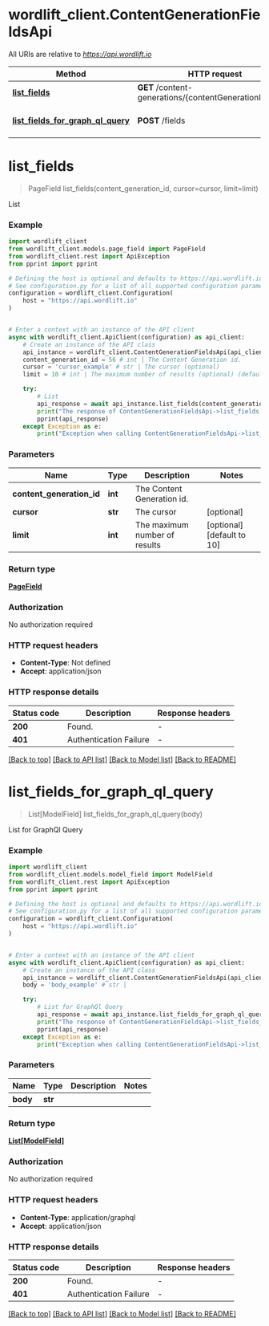 # wordlift_client.ContentGenerationFieldsApi

All URIs are relative to *https://api.wordlift.io*

Method | HTTP request | Description
------------- | ------------- | -------------
[**list_fields**](ContentGenerationFieldsApi.md#list_fields) | **GET** /content-generations/{contentGenerationId}/fields | List
[**list_fields_for_graph_ql_query**](ContentGenerationFieldsApi.md#list_fields_for_graph_ql_query) | **POST** /fields | List for GraphQl Query


# **list_fields**
> PageField list_fields(content_generation_id, cursor=cursor, limit=limit)

List

### Example


```python
import wordlift_client
from wordlift_client.models.page_field import PageField
from wordlift_client.rest import ApiException
from pprint import pprint

# Defining the host is optional and defaults to https://api.wordlift.io
# See configuration.py for a list of all supported configuration parameters.
configuration = wordlift_client.Configuration(
    host = "https://api.wordlift.io"
)


# Enter a context with an instance of the API client
async with wordlift_client.ApiClient(configuration) as api_client:
    # Create an instance of the API class
    api_instance = wordlift_client.ContentGenerationFieldsApi(api_client)
    content_generation_id = 56 # int | The Content Generation id.
    cursor = 'cursor_example' # str | The cursor (optional)
    limit = 10 # int | The maximum number of results (optional) (default to 10)

    try:
        # List
        api_response = await api_instance.list_fields(content_generation_id, cursor=cursor, limit=limit)
        print("The response of ContentGenerationFieldsApi->list_fields:\n")
        pprint(api_response)
    except Exception as e:
        print("Exception when calling ContentGenerationFieldsApi->list_fields: %s\n" % e)
```



### Parameters


Name | Type | Description  | Notes
------------- | ------------- | ------------- | -------------
 **content_generation_id** | **int**| The Content Generation id. | 
 **cursor** | **str**| The cursor | [optional] 
 **limit** | **int**| The maximum number of results | [optional] [default to 10]

### Return type

[**PageField**](PageField.md)

### Authorization

No authorization required

### HTTP request headers

 - **Content-Type**: Not defined
 - **Accept**: application/json

### HTTP response details

| Status code | Description | Response headers |
|-------------|-------------|------------------|
**200** | Found. |  -  |
**401** | Authentication Failure |  -  |

[[Back to top]](#) [[Back to API list]](../README.md#documentation-for-api-endpoints) [[Back to Model list]](../README.md#documentation-for-models) [[Back to README]](../README.md)

# **list_fields_for_graph_ql_query**
> List[ModelField] list_fields_for_graph_ql_query(body)

List for GraphQl Query

### Example


```python
import wordlift_client
from wordlift_client.models.model_field import ModelField
from wordlift_client.rest import ApiException
from pprint import pprint

# Defining the host is optional and defaults to https://api.wordlift.io
# See configuration.py for a list of all supported configuration parameters.
configuration = wordlift_client.Configuration(
    host = "https://api.wordlift.io"
)


# Enter a context with an instance of the API client
async with wordlift_client.ApiClient(configuration) as api_client:
    # Create an instance of the API class
    api_instance = wordlift_client.ContentGenerationFieldsApi(api_client)
    body = 'body_example' # str | 

    try:
        # List for GraphQl Query
        api_response = await api_instance.list_fields_for_graph_ql_query(body)
        print("The response of ContentGenerationFieldsApi->list_fields_for_graph_ql_query:\n")
        pprint(api_response)
    except Exception as e:
        print("Exception when calling ContentGenerationFieldsApi->list_fields_for_graph_ql_query: %s\n" % e)
```



### Parameters


Name | Type | Description  | Notes
------------- | ------------- | ------------- | -------------
 **body** | **str**|  | 

### Return type

[**List[ModelField]**](ModelField.md)

### Authorization

No authorization required

### HTTP request headers

 - **Content-Type**: application/graphql
 - **Accept**: application/json

### HTTP response details

| Status code | Description | Response headers |
|-------------|-------------|------------------|
**200** | Found. |  -  |
**401** | Authentication Failure |  -  |

[[Back to top]](#) [[Back to API list]](../README.md#documentation-for-api-endpoints) [[Back to Model list]](../README.md#documentation-for-models) [[Back to README]](../README.md)

